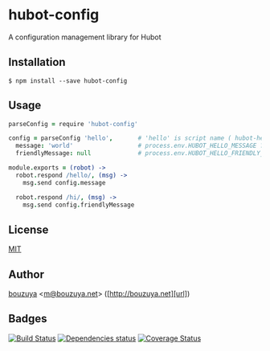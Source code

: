 # hubot-config

A configuration management library for Hubot

## Installation

    $ npm install --save hubot-config

## Usage

```coffeescript
parseConfig = require 'hubot-config'

config = parseConfig 'hello',       # 'hello' is script name ( hubot-hello )
  message: 'world'                  # process.env.HUBOT_HELLO_MESSAGE ? 'world'
  friendlyMessage: null             # process.env.HUBOT_HELLO_FRIENDLY_MESSAGE ? null

module.exports = (robot) ->
  robot.respond /hello/, (msg) ->
    msg.send config.message

  robot.respond /hi/, (msg) ->
    msg.send config.friendlyMessage
```

## License

[MIT](LICENSE)

## Author

[bouzuya][user] &lt;[m@bouzuya.net][mail]&gt; ([http://bouzuya.net][url])

## Badges

[![Build Status][travis-badge]][travis]
[![Dependencies status][david-dm-badge]][david-dm]
[![Coverage Status][coveralls-badge]][coveralls]

[travis]: https://travis-ci.org/bouzuya/hubot-config
[travis-badge]: https://travis-ci.org/bouzuya/hubot-config.svg?branch=master
[david-dm]: https://david-dm.org/bouzuya/hubot-config
[david-dm-badge]: https://david-dm.org/bouzuya/hubot-config.png
[coveralls]: https://coveralls.io/r/bouzuya/hubot-config
[coveralls-badge]: https://img.shields.io/coveralls/bouzuya/hubot-config.svg
[user]: https://github.com/bouzuya
[mail]: mailto:m@bouzuya.net
[url]: http://bouzuya.net
